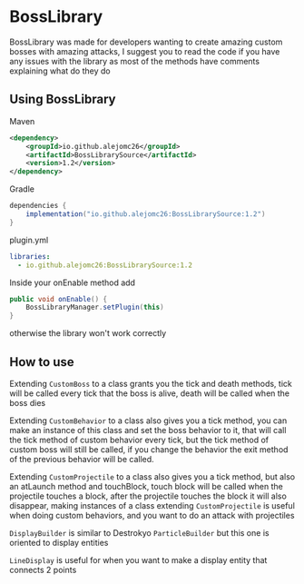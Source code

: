 # BossLibrary

BossLibrary was made for developers wanting to create amazing custom bosses with amazing attacks, I suggest you to read the code
if you have any issues with the library as most of the methods have comments explaining what do they do

## Using BossLibrary
Maven
````xml
<dependency>
    <groupId>io.github.alejomc26</groupId>
    <artifactId>BossLibrarySource</artifactId>
    <version>1.2</version>
</dependency>
````

Gradle
````gradle
dependencies {
    implementation("io.github.alejomc26:BossLibrarySource:1.2")
}
````

plugin.yml
````yml
libraries:
  - io.github.alejomc26:BossLibrarySource:1.2
````

Inside your onEnable method add 
````java
public void onEnable() {
    BossLibraryManager.setPlugin(this)
}
````


otherwise the library won't work correctly


## How to use
Extending `CustomBoss` to a class grants you the tick and death methods, tick will be called every tick that the boss is alive, death will be called when the boss dies

Extending `CustomBehavior` to a class also gives you a tick method, you can make an instance of this class and set the boss behavior to it, that will call the tick method of custom behavior
every tick, but the tick method of custom boss will still be called, if you change the behavior the exit method of the previous behavior will be called.

Extending `CustomProjectile` to a class also gives you a tick method, but also an atLaunch method and touchBlock, touch block will be called when the projectile touches a block,
after the projectile touches the block it will also disappear, making instances of a class extending `CustomProjectile` is useful when doing custom behaviors, and you want to do an attack
with projectiles

`DisplayBuilder` is similar to Destrokyo `ParticleBuilder` but this one is oriented to display entities

`LineDisplay` is useful for when you want to make a display entity that connects 2 points